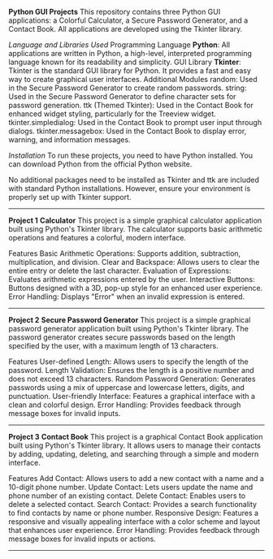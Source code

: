 **Python GUI Projects**
This repository contains three Python GUI applications: a Colorful Calculator, a Secure Password Generator, and a Contact Book. All applications are developed using the Tkinter library.

_Language and Libraries Used_
Programming Language
**Python**: All applications are written in Python, a high-level, interpreted programming language known for its readability and simplicity.
GUI Library
**Tkinter**: Tkinter is the standard GUI library for Python. It provides a fast and easy way to create graphical user interfaces.
Additional Modules
random: Used in the Secure Password Generator to create random passwords.
string: Used in the Secure Password Generator to define character sets for password generation.
ttk (Themed Tkinter): Used in the Contact Book for enhanced widget styling, particularly for the Treeview widget.
tkinter.simpledialog: Used in the Contact Book to prompt user input through dialogs.
tkinter.messagebox: Used in the Contact Book to display error, warning, and information messages.

_Installation_
To run these projects, you need to have Python installed. You can download Python from the official Python website.

No additional packages need to be installed as Tkinter and ttk are included with standard Python installations. However, ensure your environment is properly set up with Tkinter support.

___________________________________________________________________________________________________________________________________________________________________________________________________________________________

**Project 1**
**Calculator**
This project is a simple graphical calculator application built using Python's Tkinter library. The calculator supports basic arithmetic operations and features a colorful, modern interface.

Features
Basic Arithmetic Operations: Supports addition, subtraction, multiplication, and division.
Clear and Backspace: Allows users to clear the entire entry or delete the last character.
Evaluation of Expressions: Evaluates arithmetic expressions entered by the user.
Interactive Buttons: Buttons designed with a 3D, pop-up style for an enhanced user experience.
Error Handling: Displays "Error" when an invalid expression is entered.

___________________________________________________________________________________________________________________________________________________________________________________________________________________________


**Project 2**
**Secure Password Generator**
This project is a simple graphical password generator application built using Python's Tkinter library. The password generator creates secure passwords based on the length specified by the user, with a maximum length of 13 characters.

Features
User-defined Length: Allows users to specify the length of the password.
Length Validation: Ensures the length is a positive number and does not exceed 13 characters.
Random Password Generation: Generates passwords using a mix of uppercase and lowercase letters, digits, and punctuation.
User-friendly Interface: Features a graphical interface with a clean and colorful design.
Error Handling: Provides feedback through message boxes for invalid inputs.

___________________________________________________________________________________________________________________________________________________________________________________________________________________________

**Project 3**
**Contact Book**
This project is a graphical Contact Book application built using Python's Tkinter library. It allows users to manage their contacts by adding, updating, deleting, and searching through a simple and modern interface.

Features
Add Contact: Allows users to add a new contact with a name and a 10-digit phone number.
Update Contact: Lets users update the name and phone number of an existing contact.
Delete Contact: Enables users to delete a selected contact.
Search Contact: Provides a search functionality to find contacts by name or phone number.
Responsive Design: Features a responsive and visually appealing interface with a color scheme and layout that enhances user experience.
Error Handling: Provides feedback through message boxes for invalid inputs or actions.

___________________________________________________________________________________________________________________________________________________________________________________________________________________________

